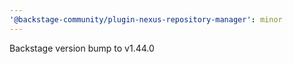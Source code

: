 ```yaml
---
'@backstage-community/plugin-nexus-repository-manager': minor
---
```


Backstage version bump to v1.44.0
